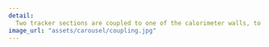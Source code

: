 ```yaml
---
detail:
  Two tracker sections are coupled to one of the calorimeter walls, to make a half-detector.
image_url: "assets/carousel/coupling.jpg"
---
```

